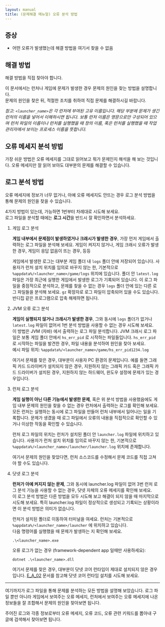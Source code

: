 ```yaml
---
layout: manual
title: (문제해결 메뉴얼) 오류 분석 방법
---
```


## 증상

- 어떤 오류가 발생했는데 해결 방법을 여기서 찾을 수 없음

## 해결 방법

해결 방법을 직접 찾아야 합니다. 

이 문서에서는 런처나 게임에 문제가 발생한 경우 문제의 원인을 찾는 방법을 설명합니다.  
문제의 원인을 찾은 뒤, 적절한 조치를 취하여 직접 문제를 해결하시길 바랍니다. 

*참고: `<launcher_name>`은 각 런처에 부여된 고유 이름입니다. 해당 부분에 문제가 생긴 런처의 이름을 넣어서 이해하시면 됩니다. 보통 런처 이름은 영문으로만 구성되어 있으며 런처 파일의 이름이나 런처를 실행했을 때 창의 이름, 혹은 런처를 실행했을 때 작업관리자에서 보이는 프로세스 이름을 뜻합니다.*

## 오류 메세지 분석 방법

가장 쉬운 방법은 오류 메세지를 그대로 읽어보고 뭐가 문제인지 해석을 해 보는 것입니다. 오류 메세지만 잘 읽어 보아도 대부분의 문제를 해결할 수 있습니다. 

## 로그 분석 방법

오류 메세지에 정보가 너무 없거나, 아예 오류 메세지도 안뜨는 경우 로그 분석 방법을 통해 문제의 원인을 찾을 수 있습니다.

4가지 방법이 있는데, 가능하면 1번부터 차례대로 시도해 보세요.  
로그 파일을 분석할 때에는 **로그 시간**을 반드시 잘 확인하면서 분석하세요.  

1. 게임 로그 분석

    **게임 내부에서 문제점이 발생하였거나 크래시가 발생한 경우**,
    가장 먼저 게임에서 출력하는 로그 파일을 분석해 보세요. 게임이 켜지지 않거나, 게임 크래시 오류가 발생한 경우, 게임이 응답 없음이 뜨는 경우, 등등  

    게임에서 발생한 로그는 대부분 게임 폴더 내 `logs` 폴더 안에 저장되어 있습니다. 사용자가 런처 설치 위치를 임의로 바꾸지 않는 한, 기본적으로 `%appdata%/<launcher_name>/game/logs` 위치에 있습니다. 폴더 안 `latest.log` 파일은 가장 최근에 실행한 게임에서 발생한 로그가 기록되어 있습니다. 이 로그 파일을 중점적으로 분석하고, 문제를 찾을 수 없는 경우 `logs` 폴더 안에 있는 다른 로그 파일들을 분석해 보세요. `gz` 확장자로 로그 파일이 압축되어 있을 수도 있습니다. 반디집 같은 프로그램으로 압축 해제하면 됩니다.

2. JVM 오류 로그 분석

    **게임이 실행되지 않거나 크래시가 발생한 경우**, 그와 동시에 `logs` 폴더가 없거나 `latest.log` 파일이 없어서 1번 분석 방법을 사용할 수 없는 경우 시도해 보세요.  
    이 방법은 JVM (자바) 에서 출력하는 로그 파일 분석합니다. JVM 크래시 로그 파일은 보통 게임 폴더 안에서 `hs_err_pid` 로 시작하는 파일들입니다. `hs_err_pid` 로 시작하는 파일을 발견한 경우, 파일 내용을 분석하여 원인을 찾아 보세요.  
    예시 파일 위치: `%appdata%/<launcher_name>/game/hs_err_pid1234.log`  

    여기서 문제를 찾은 경우, 대부분이 사용자 PC 환경의 문제입니다. 예를 들면 그래픽 카드 드라이버가 설치되지 않은 경우, 지원하지 않는 그래픽 카드 혹은 그래픽 카드 드라이버가 설치된 경우, 지원하지 않는 하드웨어, 윈도우 설정에 문제가 있는 경우입니다. 

3. 런처 로그 분석

    **게임 실행이 아닌 다른 기능에서 발생한 문제**, 혹은 위 분석 방법을 사용했음에도 게임 내부 문제의 원인을 찾을 수 없는 경우 런처에서 출력하는 로그를 확인해 보세요. 모든 런처는 실행하는 동시에 로그 파일을 만들어 런처 내부에서 일어나는 일을 기록합니다. 문제가 생겼을 때 로그 파일에서 오류의 내용을 직접적으로 확인할 수 있거나 이상한 작동을 확인할 수 있습니다.

    런처 로그 파일의 위치는 런처가 설치된 폴더 안 `launcher.log` 파일에 위치하고 있습니다. 사용자가 런처 설치 위치를 임의로 바꾸지 않는 한, 기본적으로 `%appdata%/<launcher_name>/launcher/launcher.log` 위치에 존재합니다. 

    여기서 문제의 원인을 찾았다면, 런처 소스코드를 수정해서 문제 코드를 직접 고쳐야 할 수도 있습니다.

4. 닷넷 로그 분석

    **런처가 아예 켜지지 않는 문제**, 그와 동시에 launcher.log 파일이 없어 3번 런처 로그 분석 기능을 사용할 수 없는 경우, 닷넷 자체의 오류 메세지를 확인해 보세요.  
    이 로그 분석 방법은 다른 방법을 모두 시도해 보고 해결이 되지 않을 때 마지막으로 시도해 보세요. 특히 launcher.log 파일이 정상적으로 생성되고 기록되는 상황이라면 이 분석 방법은 의미가 없습니다.

    런처가 설치된 폴더로 이동하여 터미널을 여세요. 런처는 기본적으로 `%appdata%/<launcher_name>/launcher` 에 위치하고 있습니다.  
    다음 명령어를 실행했을 때 문제가 발생하는 지 확인해 보세요. 

    ```
    .\<launcher_name>.exe
    ```
    오류 로그가 없는 경우 (framework-dependent app 일때만 사용하세요): 
    ```
    dotnet .\<launcher_name>.dll
    ```

    여기서 문제를 찾은 경우, 대부분이 닷넷 코어 런타임이 제대로 설치되지 않은 경우입니다. [E_A_02](E_A_02.md) 문서를 참고해 닷넷 코어 런타임 설치를 시도해 보세요. 

----------

여기까지가 로그 파일을 통해 문제를 분석하는 모든 방법을 설명해 보았습니다. 로그 파일 뿐만 아니라 게임에서 보여주는 오류 메세지, 런처에서 보여주는 오류 메세지에 나온 정보들을 잘 조합해서 문제의 원인을 찾아보면 됩니다.  

주어진 로그와 각종 정보로부터 오류 메세지, 오류 코드, 오류 관련 키워드를 뽑아내 구글에 검색해서 찾아보면 됩니다. 
